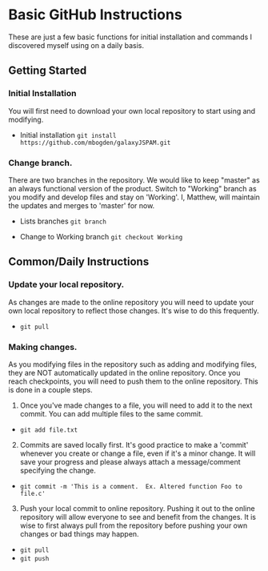 # Basic GitHub Instructions
These are just a few basic functions for initial installation and commands I discovered myself using on a daily basis.


## Getting Started
### Initial Installation
You will first need to download your own local repository to start using and modifying. 

- Initial installation
`git install https://github.com/mbogden/galaxyJSPAM.git`


### Change branch.  
There are two branches in the repository.  We would like to keep "master" as an always functional version of the product.  Switch to "Working" branch as you modify and develop files and stay on 'Working'.  I, Matthew, will maintain the updates and merges to 'master' for now.

  - Lists branches 
  `git branch`

  - Change to Working branch 
  `git checkout Working`



## Common/Daily Instructions

### Update your local repository.  
As changes are made to the online repository you will need to update your own local repository to reflect those changes.   It's wise to do this frequently.

- `git pull`


### Making changes.  
As you modifying files in the repository such as adding and modifying files, they are NOT automatically updated in the online repository.  Once you reach checkpoints, you will need to push them to the online repository.  This is done in a couple steps. 

1. Once you've made changes to a file, you will need to add it to the next commit.  You can add multiple files to the same commit.  

  - `git add file.txt`

2.  Commits are saved locally first.  It's good practice to make a 'commit' whenever you create or change a file, even if it's a minor change.  It will save your progress and please always attach a message/comment specifying the change.

  - `git commit -m 'This is a comment.  Ex. Altered function Foo to file.c'`

3. Push your local commit to online repository.  Pushing it out to the online repository will allow everyone to see and benefit from the changes.  It is wise to first always pull from the repository before pushing your own changes or bad things may happen. 

  - `git pull`
  - `git push`


